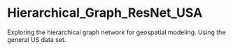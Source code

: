 # Hierarchical_Graph_ResNet_USA
Exploring the hierarchical graph network for geospatial modeling.
Using the general US data set. 
